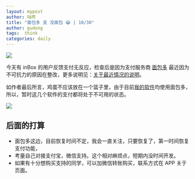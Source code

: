 ```yaml
---
layout: mypost
author: 咕咚
title: "面包多 变 没面包 😂 | 10/30"
author: gudong
tags:  think
categories: daily
---
```

![](https://tva1.sinaimg.cn/large/008vxvgGly1h7ndfigegoj30xu0jq75g.jpg)

今天有 inBox 的用户反馈支付无反应，检查后是因为支付服务商 [面包多](https://mbd.pub/) 最近因为不可抗力的原因在整改，更多说明见：[关于最近情况的说明](https://mp.weixin.qq.com/s/CZt2-UYSQ18NYPy5zSuMUA)。

如作者最后所言，鸡蛋不应该放在一个篮子里，由于目前[我的软件](https://doc.gudong.site/)均使用面包多，所以，暂时这几个软件的支付都将处于不可用的状态。

![](https://tva1.sinaimg.cn/large/008vxvgGly1h7ndoge2kzj30u00idq3k.jpg)

## 后面的打算
- 面包多这边，目前恢复时间不定，我会一直关注，只要恢复了，第一时间恢复支付功能，
- 考量自己对接支付宝，微信支持。这个相对麻烦点，短期内没时间开发。
- 如果有十分想购买支持的同学，可以加微信转账购买，联系方式在 APP 关于页面。

